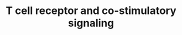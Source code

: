 ---
annotations:
- id: PW:0000317
  parent: regulatory pathway
  type: Pathway Ontology
  value: nuclear factor of activated T-cells signaling pathway
- id: PW:0000315
  parent: regulatory pathway
  type: Pathway Ontology
  value: calcineurin signaling pathway
- id: PW:0000814
  parent: signaling pathway
  type: Pathway Ontology
  value: Toll-like receptor signaling pathway
authors:
- Mkutmon
- Egonw
- MaintBot
- Eweitz
description: The activation and translocation of transcription factors NFAT, AP-1
  and NF-kappa-B via the co-stimulatory signaling cascade triggered by MHC peptide,
  B7 proteins and PD-L1. The activation of NFAT involves a Ca2+/calcineurin disruption
  of a massive RNA-protein complex prior to its translocation into the nucleus and
  ultimate transcription factor activity.
last-edited: 2021-05-21
organisms:
- Bos taurus
redirect_from:
- /index.php/Pathway:WP3282
- /instance/WP3282
- /instance/WP3282_r117615
revision: r117615
schema-jsonld:
- '@context': https://schema.org/
  '@id': https://wikipathways.github.io/pathways/WP3282.html
  '@type': Dataset
  creator:
    '@type': Organization
    name: WikiPathways
  description: The activation and translocation of transcription factors NFAT, AP-1
    and NF-kappa-B via the co-stimulatory signaling cascade triggered by MHC peptide,
    B7 proteins and PD-L1. The activation of NFAT involves a Ca2+/calcineurin disruption
    of a massive RNA-protein complex prior to its translocation into the nucleus and
    ultimate transcription factor activity.
  keywords:
  - AKT1
  - CD28
  - CD8A
  - CD8B
  - CSNK1A1
  - CTLA4
  - Ca2+
  - DAG
  - DYRK1A
  - DYRK2
  - FYN
  - GSK3A
  - GSK3B
  - IL2
  - IP3
  - ITK
  - LCK
  - NFATC2
  - NFKB1
  - NFKBIA
  - NRON
  - PDCD1
  - PDK1
  - PIP2
  - PIP3
  - PLCG1
  - PPP3CA
  - PRKCA
  - PTEN
  - PTPN6
  - RASA1
  - RASGRP1
  - ZAP70
  license: CC0
  name: T cell receptor and co-stimulatory signaling
seo: CreativeWork
title: T cell receptor and co-stimulatory signaling
wpid: WP3282
---